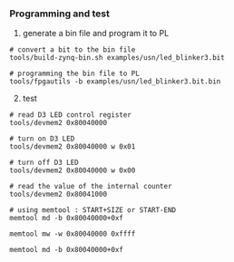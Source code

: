 
### Programming and test

1. generate a bin file and program it to PL
```
# convert a bit to the bin file
tools/build-zynq-bin.sh examples/usn/led_blinker3.bit

# programming the bin file to PL
tools/fpgautils -b examples/usn/led_blinker3.bit.bin
```



2. test
```
# read D3 LED control register
tools/devmem2 0x80040000       

# turn on D3 LED
tools/devmem2 0x80040000 w 0x01

# turn off D3 LED
tools/devmem2 0x80040000 w 0x00

# read the value of the internal counter
tools/devmem2 0x80041000

# using memtool : START+SIZE or START-END
memtool md -b 0x80040000+0xf

memtool mw -w 0x80040000 0xffff

memtool md -b 0x80040000+0xf

```
